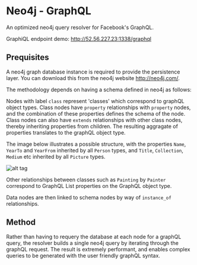 ﻿# Neo4j - GraphQL

An optimized  neo4j query resolver for Facebook's GraphQL.

GraphiQL endpoint demo: http://52.56.227.23:1338/graphql

## Prequisites

A neo4j graph database instance is required to provide the persistence layer. You can download this from the neo4j website http://neo4j.com/.

The methodology depends on having a schema defined in neo4j as follows:

Nodes with label ``class`` represent 'classes' which correspond to graphQL object types. Class nodes have ``property`` relationships with ``property`` nodes, and the combination of these properties defines the schema of the node. Class nodes can also have ``extends`` relationships with other class nodes, thereby inheriting properties from children. The resulting aggragate of properties translates to the graphQL object type.

The image below illustrates a possible structure, with the properties ``Name``, ``YearTo`` and ``YearFrom`` inherited by all ``Person`` types, and ``Title``, ``Collection``, ``Medium`` etc inherited by all ``Picture`` types. 

![alt tag](neo4j-graphql2.jpg)

Other relationships between classes such as ``Painting`` by ``Painter`` correspond to GraphQL List properties on the GraphQL object type.

Data nodes are then linked to schema nodes by way of ``instance_of`` relationships. 

## Method

Rather than having to requery the database at each node for a graphQL query, the resolver builds a single neo4j query by iterating through the graphQL request. The result is extremely performant, and enables complex queries to be generated with the user friendly graphQL syntax.





